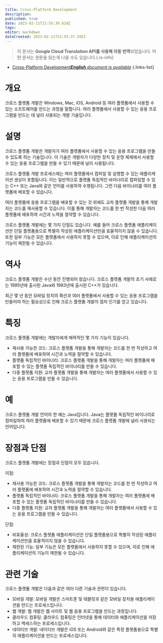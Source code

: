 ```yaml
---
title: Cross-Platform Development
description: 
published: true
date: 2023-02-11T21:55:39.618Z
tags: 
editor: markdown
dateCreated: 2023-02-11T21:55:37.595Z
---
```


> 이 문서는 **Google Cloud Translation API를 사용해 자동 번역**되었습니다.
어떤 문서는 원문을 읽는게 나을 수도 있습니다.{.is-info}



- [Cross-Platform Development***English** document is available*](/en/Knowledge-base/Dictionary/cross-platform-development)
{.links-list}


# 개요
크로스 플랫폼 개발은 Windows, Mac, iOS, Android 등 여러 플랫폼에서 사용할 수 있는 소프트웨어를 만드는 과정을 말합니다. 여러 플랫폼에서 사용할 수 있는 응용 프로그램을 만드는 데 널리 사용되는 개발 기술입니다.

# 설명
크로스 플랫폼 개발은 개발자가 여러 플랫폼에서 사용할 수 있는 응용 프로그램을 만들 수 있도록 하는 기술입니다. 이 기술은 개발자가 다양한 장치 및 운영 체제에서 사용할 수 있는 응용 프로그램을 만들 수 있기 때문에 널리 사용됩니다.

크로스 플랫폼 개발 프로세스에는 여러 플랫폼에서 컴파일 및 실행할 수 있는 애플리케이션 생성이 포함됩니다. 이는 일반적으로 플랫폼 독립적인 바이너리로 컴파일할 수 있는 C++ 또는 Java와 같은 언어를 사용하여 수행됩니다. 그런 다음 바이너리를 여러 플랫폼에 배포할 수 있습니다.

여러 플랫폼에 응용 프로그램을 배포할 수 있는 것 외에도 교차 플랫폼 개발을 통해 개발자는 코드를 재사용할 수 있습니다. 이를 통해 개발자는 코드를 한 번 작성한 다음 여러 플랫폼에 배포하여 시간과 노력을 절약할 수 있습니다.

크로스 플랫폼 개발에는 몇 가지 단점도 있습니다. 예를 들어 크로스 플랫폼 애플리케이션은 단일 플랫폼용으로 특별히 작성된 애플리케이션만큼 효율적이지 않을 수 있습니다. 또한 일부 기능은 모든 플랫폼에서 사용하지 못할 수 있으며, 이로 인해 애플리케이션의 기능이 제한될 수 있습니다.

# 역사
크로스 플랫폼 개발은 수년 동안 진행되어 왔습니다. 크로스 플랫폼 개발의 초기 사례로는 1995년에 출시된 Java와 1983년에 출시된 C++가 있습니다.

최근 몇 년 동안 모바일 장치의 확산과 여러 플랫폼에서 사용할 수 있는 응용 프로그램을 만들어야 하는 필요성으로 인해 크로스 플랫폼 개발이 점차 인기를 얻고 있습니다.

# 특징
크로스 플랫폼 개발에는 개발자에게 매력적인 몇 가지 기능이 있습니다.

- 재사용 가능한 코드: 크로스 플랫폼 개발을 통해 개발자는 코드를 한 번 작성하고 여러 플랫폼에 배포하여 시간과 노력을 절약할 수 있습니다.
- 플랫폼 독립적인 바이너리: 크로스 플랫폼 개발을 통해 개발자는 여러 플랫폼에 배포할 수 있는 플랫폼 독립적인 바이너리를 만들 수 있습니다.
- 다중 플랫폼 지원: 교차 플랫폼 개발을 통해 개발자는 여러 플랫폼에서 사용할 수 있는 응용 프로그램을 만들 수 있습니다.

# 예
크로스 플랫폼 개발 언어의 한 예는 Java입니다. Java는 플랫폼 독립적인 바이너리로 컴파일하여 여러 플랫폼에 배포할 수 있기 때문에 크로스 플랫폼 개발에 널리 사용되는 언어입니다.

# 장점과 단점
크로스 플랫폼 개발에는 장점과 단점이 모두 있습니다.

이점:
- 재사용 가능한 코드: 크로스 플랫폼 개발을 통해 개발자는 코드를 한 번 작성하고 여러 플랫폼에 배포하여 시간과 노력을 절약할 수 있습니다.
- 플랫폼 독립적인 바이너리: 크로스 플랫폼 개발을 통해 개발자는 여러 플랫폼에 배포할 수 있는 플랫폼 독립적인 바이너리를 만들 수 있습니다.
- 다중 플랫폼 지원: 교차 플랫폼 개발을 통해 개발자는 여러 플랫폼에서 사용할 수 있는 응용 프로그램을 만들 수 있습니다.

단점:
- 비효율성: 크로스 플랫폼 애플리케이션은 단일 플랫폼용으로 특별히 작성된 애플리케이션만큼 효율적이지 않을 수 있습니다.
- 제한된 기능: 일부 기능은 모든 플랫폼에서 사용하지 못할 수 있으며, 이로 인해 애플리케이션의 기능이 제한될 수 있습니다.

# 관련 기술
크로스 플랫폼 개발은 다음과 같은 여러 다른 기술과 관련이 있습니다.

- 모바일 개발: 모바일 개발은 스마트폰 및 태블릿과 같은 모바일 장치용 애플리케이션을 만드는 프로세스입니다.
- 웹 개발: 웹 개발은 웹 사이트 및 웹 응용 프로그램을 만드는 과정입니다.
- 클라우드 컴퓨팅: 클라우드 컴퓨팅은 인터넷을 통해 데이터와 애플리케이션을 저장하고 액세스하는 프로세스입니다.
- 네이티브 개발: 네이티브 개발은 iOS 또는 Android와 같은 특정 플랫폼용으로 특별히 애플리케이션을 만드는 프로세스입니다.